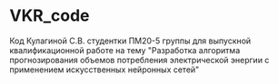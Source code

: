 # VKR_code
Код Кулагиной С.В. студентки ПМ20-5 группы для выпускной квалификационной работе на тему "Разработка алгоритма прогнозирования объемов потребления электрической энергии с применением искусственных нейронных сетей"
